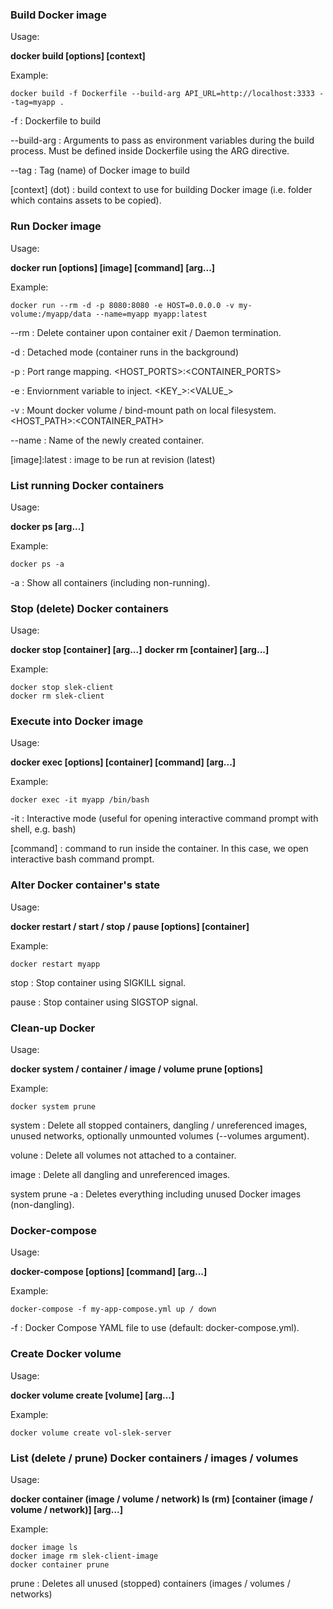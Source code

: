 ### Build Docker image
Usage:

**docker build [options] [context]**

Example:
```
docker build -f Dockerfile --build-arg API_URL=http://localhost:3333 --tag=myapp .
```
-f : Dockerfile to build

--build-arg : Arguments to pass as environment variables during the build process. Must be defined inside Dockerfile using the ARG directive.

--tag : Tag (name) of Docker image to build

[context] (dot) : build context to use for building Docker image (i.e. folder which contains assets to be copied).

### Run Docker image
Usage:

**docker run [options] [image] [command] [arg...]**

Example:
```
docker run --rm -d -p 8080:8080 -e HOST=0.0.0.0 -v my-volume:/myapp/data --name=myapp myapp:latest
```
--rm : Delete container upon container exit / Daemon termination.

-d : Detached mode (container runs in the background)

-p : Port range mapping. <HOST_PORTS>:<CONTAINER_PORTS>

-e : Enviornment variable to inject. <KEY_>:<VALUE_>

-v : Mount docker volume / bind-mount path on local filesystem. <HOST_PATH>:<CONTAINER_PATH>

--name : Name of the newly created container.

[image]:latest : image to be run at revision (latest)

### List running Docker containers
Usage:

**docker ps [arg...]**

Example:
```
docker ps -a
```
-a : Show all containers (including non-running).

### Stop (delete) Docker containers
Usage:

**docker stop [container] [arg...]**
**docker rm [container] [arg...]**

Example:
```
docker stop slek-client
docker rm slek-client
```

### Execute into Docker image
Usage:

**docker exec [options] [container] [command] [arg...]**

Example:
```
docker exec -it myapp /bin/bash
```
-it : Interactive mode (useful for opening interactive command prompt with shell, e.g. bash)

[command] : command to run inside the container. In this case, we open interactive bash command prompt.

### Alter Docker container's state
Usage:

**docker restart / start / stop / pause [options] [container]**

Example:
```
docker restart myapp
```
stop : Stop container using SIGKILL signal.

pause : Stop container using SIGSTOP signal.

### Clean-up Docker
Usage:

**docker system / container / image / volume prune [options]**

Example:
```
docker system prune
```
system : Delete all stopped containers, dangling / unreferenced images, unused networks, optionally unmounted volumes (--volumes argument).

volune : Delete all volumes not attached to a container.

image : Delete all dangling and unreferenced images.

system prune -a : Deletes everything including unused Docker images (non-dangling).

### Docker-compose
Usage:

**docker-compose [options] [command] [arg...]**

Example:
```
docker-compose -f my-app-compose.yml up / down
```
-f : Docker Compose YAML file to use (default: docker-compose.yml).


### Create Docker volume
Usage:

**docker volume create [volume] [arg...]**

Example:
```
docker volume create vol-slek-server
```

### List (delete / prune) Docker containers / images / volumes
Usage:

**docker container (image / volume / network) ls (rm) [container (image / volume / network)] [arg...]**

Example:
```
docker image ls
docker image rm slek-client-image
docker container prune
```

prune : Deletes all unused (stopped) containers (images / volumes / networks)